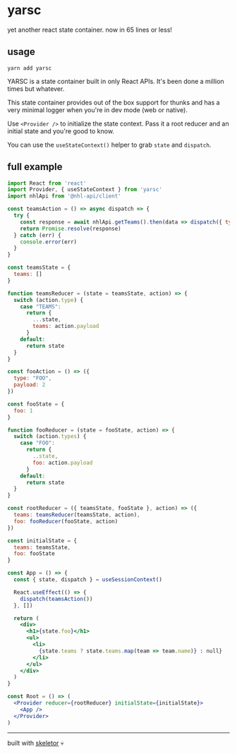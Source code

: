 # yarsc

yet another react state container. now in 65 lines or less!

## usage

```
yarn add yarsc
```

YARSC is a state container built in only React APIs. It's been done a million times but whatever.

This state container provides out of the box support for thunks and has a very minimal logger when you're in dev mode (web or native).

Use `<Provider />` to initialize the state context. Pass it a root reducer and an initial state and you're good to know. 

You can use the `useStateContext()` helper to grab `state` and `dispatch`.


## full example

```jsx
import React from 'react'
import Provider, { useStateContext } from 'yarsc'
import nhlApi from '@nhl-api/client'

const teamsAction = () => async dispatch => {
  try {
    const response = await nhlApi.getTeams().then(data => dispatch({ type: "TEAMS", payload: data }))
    return Promise.resolve(response)
  } catch (err) {
    console.error(err)
  }
}

const teamsState = {
  teams: []
}

function teamsReducer = (state = teamsState, action) => {
  switch (action.type) {
    case "TEAMS":
      return {
        ...state,
        teams: action.payload
      }
    default:
      return state
  }
}

const fooAction = () => ({
  type: "FOO",
  payload: 2
})

const fooState = {
  foo: 1
}

function fooReducer = (state = fooState, action) => {
  switch (action.types) {
    case "FOO":
      return {
        ..state,
        foo: action.payload
      }
    default:
      return state
  }
}

const rootReducer = ({ teamsState, fooState }, action) => ({
  teams: teamsReducer(teamsState, action),
  foo: fooReducer(fooState, action)
})

const initialState = {
  teams: teamsState,
  foo: fooState
}

const App = () => {
  const { state, dispatch } = useSessionContext()

  React.useEffect(() => {
    dispatch(teamsAction())
  }, [])

  return (
    <div>
      <h1>{state.foo}</h1>
      <ul>
        <li>
          {state.teams ? state.teams.map(team => team.name)} : null}
        </li>
      </ul>
    </div>
  )
}

const Root = () => (
  <Provider reducer={rootReducer} initialState={initialState}>
    <App />
  </Provider>
)
```


---
built with [skeletor](https://github.com/gretzky/skeletor) 💀

